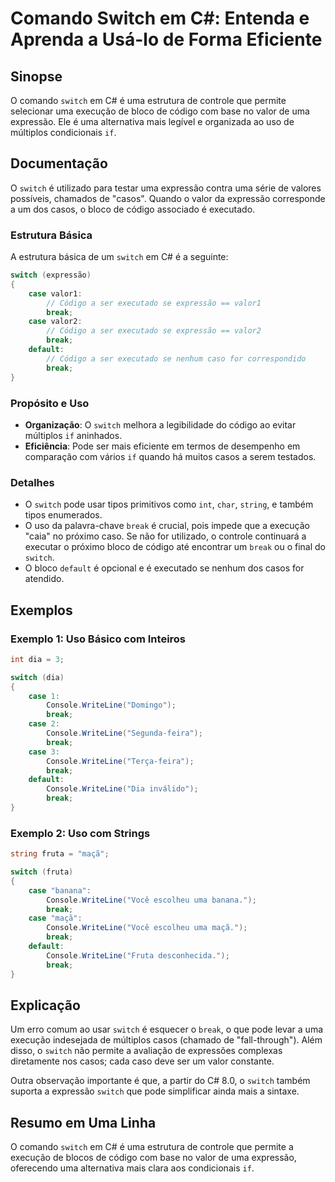 <!--
Meta Description: # Comando Switch em C#: Entenda e Aprenda a Usá-lo de Forma Eficiente ## Sinopse O comando `switch` em C# é uma estrutura de controle que permite sele...
Meta Keywords: switch, uma, break, código, expressão
-->

# Comando Switch em C#: Entenda e Aprenda a Usá-lo de Forma Eficiente

## Sinopse
O comando `switch` em C# é uma estrutura de controle que permite selecionar uma execução de bloco de código com base no valor de uma expressão. Ele é uma alternativa mais legível e organizada ao uso de múltiplos condicionais `if`.

## Documentação
O `switch` é utilizado para testar uma expressão contra uma série de valores possíveis, chamados de "casos". Quando o valor da expressão corresponde a um dos casos, o bloco de código associado é executado.

### Estrutura Básica
A estrutura básica de um `switch` em C# é a seguinte:

```csharp
switch (expressão)
{
    case valor1:
        // Código a ser executado se expressão == valor1
        break;
    case valor2:
        // Código a ser executado se expressão == valor2
        break;
    default:
        // Código a ser executado se nenhum caso for correspondido
        break;
}
```

### Propósito e Uso
- **Organização**: O `switch` melhora a legibilidade do código ao evitar múltiplos `if` aninhados.
- **Eficiência**: Pode ser mais eficiente em termos de desempenho em comparação com vários `if` quando há muitos casos a serem testados.

### Detalhes
- O `switch` pode usar tipos primitivos como `int`, `char`, `string`, e também tipos enumerados.
- O uso da palavra-chave `break` é crucial, pois impede que a execução "caia" no próximo caso. Se não for utilizado, o controle continuará a executar o próximo bloco de código até encontrar um `break` ou o final do `switch`.
- O bloco `default` é opcional e é executado se nenhum dos casos for atendido.

## Exemplos

### Exemplo 1: Uso Básico com Inteiros
```csharp
int dia = 3;

switch (dia)
{
    case 1:
        Console.WriteLine("Domingo");
        break;
    case 2:
        Console.WriteLine("Segunda-feira");
        break;
    case 3:
        Console.WriteLine("Terça-feira");
        break;
    default:
        Console.WriteLine("Dia inválido");
        break;
}
```

### Exemplo 2: Uso com Strings
```csharp
string fruta = "maçã";

switch (fruta)
{
    case "banana":
        Console.WriteLine("Você escolheu uma banana.");
        break;
    case "maçã":
        Console.WriteLine("Você escolheu uma maçã.");
        break;
    default:
        Console.WriteLine("Fruta desconhecida.");
        break;
}
```

## Explicação
Um erro comum ao usar `switch` é esquecer o `break`, o que pode levar a uma execução indesejada de múltiplos casos (chamado de "fall-through"). Além disso, o `switch` não permite a avaliação de expressões complexas diretamente nos casos; cada caso deve ser um valor constante.

Outra observação importante é que, a partir do C# 8.0, o `switch` também suporta a expressão `switch` que pode simplificar ainda mais a sintaxe.

## Resumo em Uma Linha
O comando `switch` em C# é uma estrutura de controle que permite a execução de blocos de código com base no valor de uma expressão, oferecendo uma alternativa mais clara aos condicionais `if`.